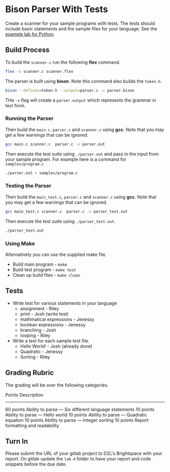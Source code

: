 # Bison Parser With Tests

Create a scanner for your sample programs with tests.
The tests should include basic statements and the sample files for your language.
See the [example lab for Python](https://gitlab.cs.wallawalla.edu/cptr354/language-interpreter-lab-python).

## Build Process

To build the `scanner.c` run the following **flex** command.

```sh
flex -o scanner.c scanner.flex
```

The parser is built using **bison**.
Note this command also builds the `token.h`.

```sh
bison --defines=token.h --output=parser.c -v parser.bison
```

THe `-v` flag will create a `parser.output` which represents the grammar in text form.

### Running the Parser

Then build the `main.c`, `parcer.c` and `scanner.c` using **gcc**.
Note that you may get a few warnings that can be ignored.

```sh
gcc main.c scanner.c  parser.c -o parser.out
```

Then execute the test suite using `./parser.out` and pass in the input from your sample program.
For example here is a command for `samples/program.c`

```sh
./parser.out < samples/program.c
```

### Testing the Parser

Then build the `main_test.c`, `parcer.c` and `scanner.c` using **gcc**.
Note that you may get a few warnings that can be ignored.

```sh
gcc main_test.c scanner.c  parser.c -o parser_test.out
```

Then execute the test suite using `./parser_test.out`.

```sh
./parser_test.out
```

### Using Make

Alternatively you can use the supplied make file.

- Build main program - `make`
- Build test program - `make test`
- Clean up build files - `make clean`

## Tests

- Write test for various statements in your language
  - assignment - Riley
  - print - Josh (write test)
  - mathmatical expressions - Jenessy
  - boolean expressions - Jenessy
  - branching - Josh
  - looping - Riley
- Write a test for each sample test file.
  - Hello World! - Josh (already done)
  - Quadratic - Jenessy
  - Sorting - Riley

## Grading Rubric

The grading will be over the following categories.

Points Description

---

60 points Ability to parse — Six different language statements
10 points Ability to parse — Hello world
10 points Ability to parse — Quadratic equation
10 points Ability to parse — Integer sorting
10 points Report formatting and readability

## Turn In

Please submit the URL of your gitlab project to D2L's Brightspace with your report.
On gitlab update the `lab-4` folder to have your report and code snippets before the due date.
